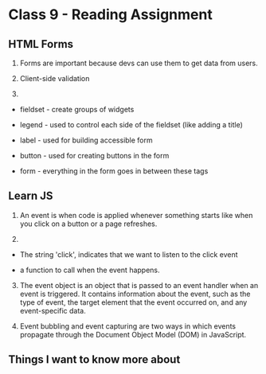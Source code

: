 # Class 9 - Reading Assignment

## HTML Forms

1. Forms are important because devs can use them to get data from users.

2. Client-side validation

3.  

+ fieldset - create groups of widgets

+ legend - used to control each side of the fieldset (like adding a title)

+ label - used for building accessible form

+ button - used for creating buttons in the form

+ form - everything in the form goes in between these tags

## Learn JS

1. An event is when code is applied whenever something starts like when you click on a button or a page refreshes.

2. 
+ The string 'click', indicates that we want to listen to the click event

+ a function to call when the event happens.

3. The event object is an object that is passed to an event handler when an event is triggered. It contains information about the event, such as the type of event, the target element that the event occurred on, and any event-specific data.

4. Event bubbling and event capturing are two ways in which events propagate through the Document Object Model (DOM) in JavaScript.

## Things I want to know more about

